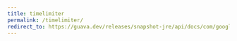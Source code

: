 ```yaml
---
title: timelimiter
permalink: /timelimiter/
redirect_to: https://guava.dev/releases/snapshot-jre/api/docs/com/google/common/util/concurrent/TimeLimiter.html
---
```

